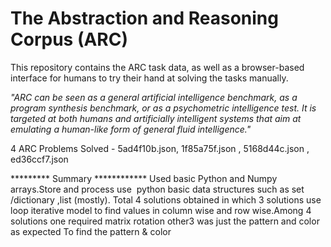 # The Abstraction and Reasoning Corpus (ARC)

This repository contains the ARC task data, as well as a browser-based interface for humans to try their hand at solving the tasks manually.

*"ARC can be seen as a general artificial intelligence benchmark, as a program synthesis benchmark, or as a psychometric intelligence test. It is targeted at both humans and artificially intelligent systems that aim at emulating a human-like form of general fluid intelligence."*


4 ARC Problems Solved - 5ad4f10b.json, 1f85a75f.json , 5168d44c.json , ed36ccf7.json

********* Summary ************
Used basic Python and Numpy arrays.Store and process use  python basic data structures such as
set /dictionary ,list (mostly). Total 4 solutions obtained in which 3 solutions use loop iterative model to find values 
in column wise and row wise.Among 4 solutions one required matrix rotation other3 was just the pattern and color as expected
To find the pattern & color 